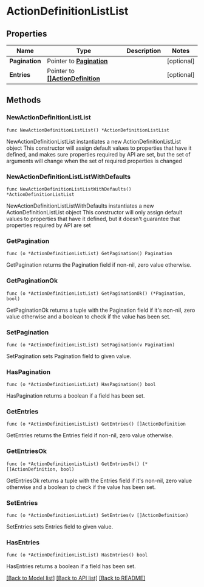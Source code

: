 # ActionDefinitionListList

## Properties

Name | Type | Description | Notes
------------ | ------------- | ------------- | -------------
**Pagination** | Pointer to [**Pagination**](Pagination.md) |  | [optional] 
**Entries** | Pointer to [**[]ActionDefinition**](ActionDefinition.md) |  | [optional] 

## Methods

### NewActionDefinitionListList

`func NewActionDefinitionListList() *ActionDefinitionListList`

NewActionDefinitionListList instantiates a new ActionDefinitionListList object
This constructor will assign default values to properties that have it defined,
and makes sure properties required by API are set, but the set of arguments
will change when the set of required properties is changed

### NewActionDefinitionListListWithDefaults

`func NewActionDefinitionListListWithDefaults() *ActionDefinitionListList`

NewActionDefinitionListListWithDefaults instantiates a new ActionDefinitionListList object
This constructor will only assign default values to properties that have it defined,
but it doesn't guarantee that properties required by API are set

### GetPagination

`func (o *ActionDefinitionListList) GetPagination() Pagination`

GetPagination returns the Pagination field if non-nil, zero value otherwise.

### GetPaginationOk

`func (o *ActionDefinitionListList) GetPaginationOk() (*Pagination, bool)`

GetPaginationOk returns a tuple with the Pagination field if it's non-nil, zero value otherwise
and a boolean to check if the value has been set.

### SetPagination

`func (o *ActionDefinitionListList) SetPagination(v Pagination)`

SetPagination sets Pagination field to given value.

### HasPagination

`func (o *ActionDefinitionListList) HasPagination() bool`

HasPagination returns a boolean if a field has been set.

### GetEntries

`func (o *ActionDefinitionListList) GetEntries() []ActionDefinition`

GetEntries returns the Entries field if non-nil, zero value otherwise.

### GetEntriesOk

`func (o *ActionDefinitionListList) GetEntriesOk() (*[]ActionDefinition, bool)`

GetEntriesOk returns a tuple with the Entries field if it's non-nil, zero value otherwise
and a boolean to check if the value has been set.

### SetEntries

`func (o *ActionDefinitionListList) SetEntries(v []ActionDefinition)`

SetEntries sets Entries field to given value.

### HasEntries

`func (o *ActionDefinitionListList) HasEntries() bool`

HasEntries returns a boolean if a field has been set.


[[Back to Model list]](../README.md#documentation-for-models) [[Back to API list]](../README.md#documentation-for-api-endpoints) [[Back to README]](../README.md)


